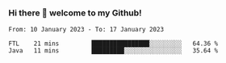 ### Hi there 👋 welcome to my Github! 

<!--START_SECTION:waka-->

```text
From: 10 January 2023 - To: 17 January 2023

FTL    21 mins         ████████████████░░░░░░░░░   64.36 %
Java   11 mins         █████████░░░░░░░░░░░░░░░░   35.64 %
```

<!--END_SECTION:waka-->
